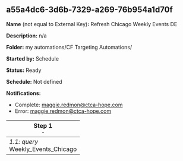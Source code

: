 ## a55a4dc6-3d6b-7329-a269-76b954a1d70f

**Name** (not equal to External Key)**:** Refresh Chicago Weekly Events DE

**Description:** n/a

**Folder:** my automations/CF Targeting Automations/

**Started by:** Schedule

**Status:** Ready

**Schedule:** Not defined

**Notifications:**

* Complete: maggie.redmon@ctca-hope.com
* Error: maggie.redmon@ctca-hope.com

| Step 1<br>_<small>-</small>_ |
| --- |
| _1.1: query_<br>Weekly_Events_Chicago |
